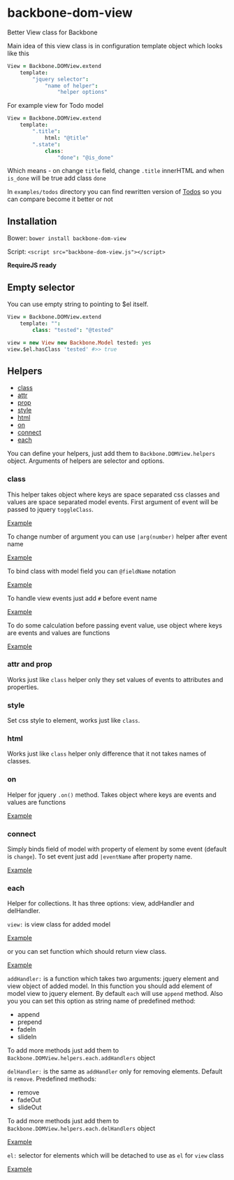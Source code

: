 backbone-dom-view
=================

Better View class for Backbone

Main idea of this view class is in configuration template object which looks like this
```coffeescript
View = Backbone.DOMView.extend
    template:
        "jquery selector":
            "name of helper":
                "helper options"
```

For example view for Todo model
```coffeescript
View = Backbone.DOMView.extend
    template:
        ".title":
            html: "@title"
        ".state":
            class:
                "done": "@is_done"
```
Which means - on change `title` field, change `.title` innerHTML and when `is_done` will be true add class `done`

In `examples/todos` directory you can find rewritten version of [Todos](http://backbonejs.org/examples/todos/index.html)
so you can compare become it better or not

## Installation

Bower:
`bower install backbone-dom-view`

Script:
`<script src="backbone-dom-view.js"></script>`

**RequireJS ready**

## Empty selector

You can use empty string to pointing to $el itself.
```coffeescript
View = Backbone.DOMView.extend
    template: "":
        class: "tested": "@tested"

view = new View new Backbone.Model tested: yes
view.$el.hasClass 'tested' #>> true
```

## Helpers

* [class](#class)
* [attr](#attr-and-prop)
* [prop](#attr-and-prop)
* [style](#style)
* [html](#html)
* [on](#on)
* [connect](#connect)
* [each](#each)

You can define your helpers, just add them to `Backbone.DOMView.helpers` object.
Arguments of helpers are selector and options.

### class

This helper takes object where keys are space separated css classes and values are space separated model events.
First argument of event will be passed to jquery `toggleClass`.

[Example](test/class-prop-attr-style-html.coffee#L10-L40)

To change number of argument you can use `|arg(number)` helper after event name

[Example](test/class-prop-attr-style-html.coffee#L42-L72)

To bind class with model field you can `@fieldName` notation

[Example](test/class-prop-attr-style-html.coffee#L74-L106)

To handle view events just add `#` before event name

[Example](test/class-prop-attr-style-html.coffee#L108-L138)

To do some calculation before passing event value, use object where keys are events and values are functions

[Example](test/class-prop-attr-style-html.coffee#L140-L172)

### attr and prop

Works just like `class` helper only they set values of events to attributes and properties.

### style

Set css style to element, works just like `class`.

### html

Works just like `class` helper only difference that it not takes names of classes.

### on

Helper for jquery `.on()` method.
Takes object where keys are events and values are functions

[Example](test/on.coffee)

### connect

Simply binds field of model with property of element by some event (default is `change`).
To set event just add `|eventName` after property name.

[Example](test/connect.coffee)

### each

Helper for collections.
It has three options: view, addHandler and delHandler.

`view:` is view class for added model

[Example](test/each.coffee#L9-L34)

or you can set function which should return view class.

[Example](test/each.coffee#L36-L56)

`addHandler:` is a function which takes two arguments: jquery element and view object of added model.
In this function you should add element of model view to jquery element.
By default `each` will use `append` method.
Also you you can set this option as string name of predefined method:

* append
* prepend
* fadeIn
* slideIn

To add more methods just add them to `Backbone.DOMView.helpers.each.addHandlers` object

`delHandler:` is the same as `addHandler` only for removing elements. Default is `remove`.
Predefined methods:

* remove
* fadeOut
* slideOut

To add more methods just add them to `Backbone.DOMView.helpers.each.delHandlers` object

[Example](test/each.coffee#L58-L83)

`el:` selector for elements which will be detached to use as `el` for `view` class

[Example](test/each.coffee#L85-L108)